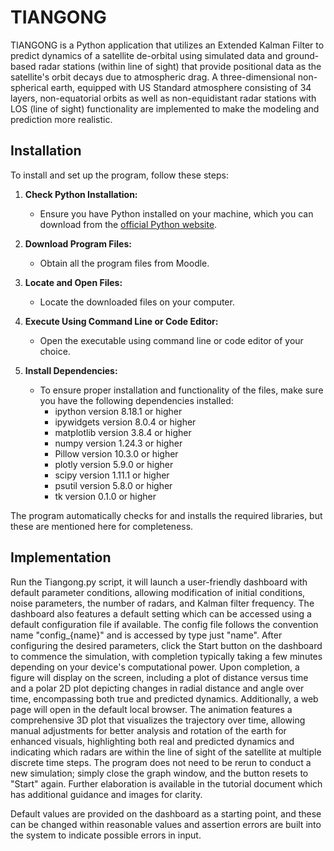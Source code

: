 # TIANGONG

TIANGONG is a Python application that utilizes an Extended Kalman Filter to predict dynamics of a satellite de-orbital using simulated data and ground-based radar stations (within line of sight) that provide positional data as the satellite's orbit decays due to atmospheric drag. A three-dimensional non-spherical earth, equipped with US Standard atmosphere consisting of 34 layers, non-equatorial orbits as well as non-equidistant radar stations with LOS (line of sight) functionality are implemented to make the modeling and prediction more realistic.

## Installation

To install and set up the program, follow these steps:

1. **Check Python Installation:**
   - Ensure you have Python installed on your machine, which you can download from the [official Python website](https://www.python.org/).

2. **Download Program Files:**
   - Obtain all the program files from Moodle.

3. **Locate and Open Files:**
   - Locate the downloaded files on your computer.

4. **Execute Using Command Line or Code Editor:**
   - Open the executable using command line or code editor of your choice.

5. **Install Dependencies:**
   - To ensure proper installation and functionality of the files, make sure you have the following dependencies installed:
     - ipython version 8.18.1 or higher
     - ipywidgets version 8.0.4 or higher
     - matplotlib version 3.8.4 or higher
     - numpy version 1.24.3 or higher
     - Pillow version 10.3.0 or higher
     - plotly version 5.9.0 or higher
     - scipy version 1.11.1 or higher
     - psutil version 5.8.0 or higher
     - tk version 0.1.0 or higher

The program automatically checks for and installs the required libraries, but these are mentioned here for completeness.

## Implementation

Run the Tiangong.py script, it will launch a user-friendly dashboard with default parameter conditions, allowing modification of initial conditions, noise parameters, the number of radars, and Kalman filter frequency. The dashboard also features a default setting which can be accessed using a default configuration file if available. The config file follows the convention name "config_{name}" and is accessed by type just "name". After configuring the desired parameters, click the Start button on the dashboard to commence the simulation, with completion typically taking a few minutes depending on your device's computational power. Upon completion, a figure will display on the screen, including a plot of distance versus time and a polar 2D plot depicting changes in radial distance and angle over time, encompassing both true and predicted dynamics. Additionally, a web page will open in the default local browser. The animation features a comprehensive 3D plot that visualizes the trajectory over time, allowing manual adjustments for better analysis and rotation of the earth for enhanced visuals, highlighting both real and predicted dynamics and indicating which radars are within the line of sight of the satellite at multiple discrete time steps. The program does not need to be rerun to conduct a new simulation; simply close the graph window, and the button resets to "Start" again. Further elaboration is available in the tutorial document which has additional guidance and images for clarity.

Default values are provided on the dashboard as a starting point, and these can be changed within reasonable values and assertion errors are built into the system to indicate possible errors in input.
